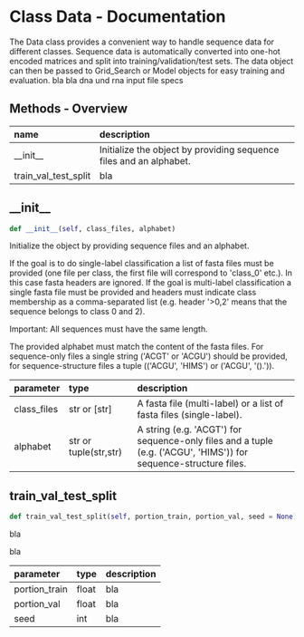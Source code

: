 # Class Data - Documentation

The Data class provides a convenient way to handle sequence data for different classes. Sequence data is automatically converted into one-hot encoded matrices and split into training/validation/test sets. The data object can then be passed to Grid_Search or Model objects for easy training and evaluation.  bla bla dna und rna input file specs

## Methods - Overview

| name | description |
|:-|:-|
| \_\_init\_\_ | Initialize the object by providing sequence files and an alphabet. |
| train\_val\_test\_split | bla |
## \_\_init\_\_

``` python
def __init__(self, class_files, alphabet)
```
Initialize the object by providing sequence files and an alphabet. 

 If the goal is to do single-label classification a list of fasta files must be provided (one file per class, the first file will correspond to 'class\_0' etc.). In this case fasta headers are ignored. If the goal is multi-label classification a single fasta file must be provided and headers must indicate class membership as a comma-separated list (e.g. header '>0,2' means that the sequence belongs to class 0 and 2). 

 Important: All sequences must have the same length. 

 The provided alphabet must match the content of the fasta files. For sequence-only files a single string ('ACGT' or 'ACGU') should be provided, for sequence-structure files a tuple (('ACGU', 'HIMS') or ('ACGU', '().')). 



| parameter | type | description |
|:-|:-|:-|
| class_files | str or [str] | A fasta file (multi-label) or a list of fasta files (single-label). |
| alphabet | str or tuple(str,str) | A string (e.g. 'ACGT') for sequence-only files and a tuple (e.g. ('ACGU', 'HIMS')) for sequence-structure files. |
## train\_val\_test\_split

``` python
def train_val_test_split(self, portion_train, portion_val, seed = None)
```
bla 

 bla 



| parameter | type | description |
|:-|:-|:-|
| portion_train | float | bla |
| portion_val | float | bla |
| seed | int | bla |
